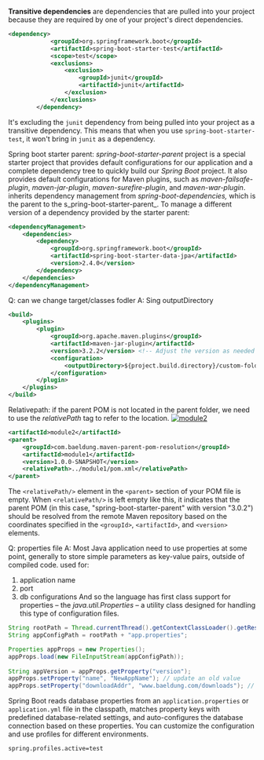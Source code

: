**Transitive dependencies** are dependencies that are pulled into your project because they are required by one of your project's direct dependencies.

```xml
<dependency>
			<groupId>org.springframework.boot</groupId>
			<artifactId>spring-boot-starter-test</artifactId>
			<scope>test</scope>
			<exclusions>
				<exclusion>
					<groupId>junit</groupId>
					<artifactId>junit</artifactId>
				</exclusion>
			</exclusions>
		</dependency>
```

It's excluding the `junit` dependency from being pulled into your project as a transitive dependency. This means that when you use `spring-boot-starter-test`, it won't bring in `junit` as a dependency.


Spring boot starter parent:
_spring-boot-starter-parent_ project is a special starter project that provides default configurations for our application and a complete dependency tree to quickly build our _Spring Boot_ project. It also provides default configurations for Maven plugins, such as _maven-failsafe-plugin_, _maven-jar-plugin_, _maven-surefire-plugin_, and _maven-war-plugin_.
inherits dependency management from _spring-boot-dependencies,_ which is the parent to the s_pring-boot-starter-parent_.
To manage a different version of a dependency provided by the starter parent:

```xml
<dependencyManagement>
    <dependencies>
        <dependency>
            <groupId>org.springframework.boot</groupId>
            <artifactId>spring-boot-starter-data-jpa</artifactId>
            <version>2.4.0</version>
        </dependency>
    </dependencies>
</dependencyManagement>
```

Q: can we change target/classes fodler
A: Sing outputDirectory
```xml
<build>
    <plugins>
        <plugin>
            <groupId>org.apache.maven.plugins</groupId>
            <artifactId>maven-jar-plugin</artifactId>
            <version>3.2.2</version> <!-- Adjust the version as needed -->
            <configuration>
                <outputDirectory>${project.build.directory}/custom-folder</outputDirectory>
            </configuration>
        </plugin>
    </plugins>
</build>

```

Relativepath:
if the parent POM is not located in the parent folder, we need to use the _relativePath_ tag to refer to the location.
[![module2](https://www.baeldung.com/wp-content/uploads/2021/09/module2.svg)](https://www.baeldung.com/wp-content/uploads/2021/09/module2.svg)

```xml
<artifactId>module2</artifactId>
<parent>
    <groupId>com.baeldung.maven-parent-pom-resolution</groupId>
    <artifactId>module1</artifactId>
    <version>1.0.0-SNAPSHOT</version>
    <relativePath>../module1/pom.xml</relativePath>
</parent>
```

The `<relativePath/>` element in the `<parent>` section of your POM file is empty. When `<relativePath/>` is left empty like this, it indicates that the parent POM (in this case, "spring-boot-starter-parent" with version "3.0.2") should be resolved from the remote Maven repository based on the coordinates specified in the `<groupId>`, `<artifactId>`, and `<version>` elements.


Q: properties file
A:
Most Java application need to use properties at some point, generally to store simple parameters as key-value pairs, outside of compiled code.
used for:
1. application name
2. port
3. db configurations
And so the language has first class support for properties – the _java.util.Properties_ – a utility class designed for handling this type of configuration files.

```java
String rootPath = Thread.currentThread().getContextClassLoader().getResource("").getPath();
String appConfigPath = rootPath + "app.properties";

Properties appProps = new Properties();
appProps.load(new FileInputStream(appConfigPath));
  
String appVersion = appProps.getProperty("version");
appProps.setProperty("name", "NewAppName"); // update an old value
appProps.setProperty("downloadAddr", "www.baeldung.com/downloads"); // add new key-value

```

Spring Boot reads database properties from an `application.properties` or `application.yml` file in the classpath, matches property keys with predefined database-related settings, and auto-configures the database connection based on these properties. You can customize the configuration and use profiles for different environments.

```
spring.profiles.active=test
```
